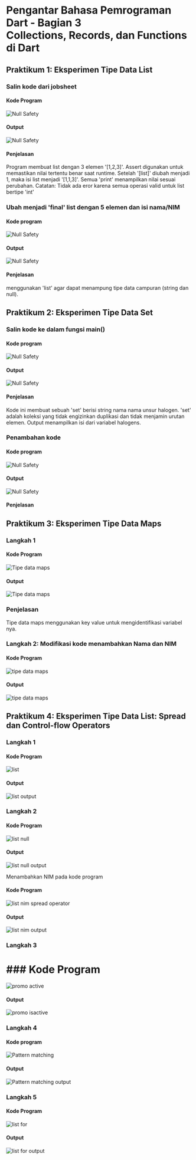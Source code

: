 # Pengantar Bahasa Pemrograman Dart - Bagian 3 <br> Collections, Records, dan Functions di Dart

## Praktikum 1: Eksperimen Tipe Data List

### Salin kode dari jobsheet

#### Kode Program

![Null Safety](img/p1-1-kodeprogram.png)

#### Output

![Null Safety](img/p1-1-output.png)

#### Penjelasan

Program membuat list dengan 3 elemen '[1,2,3]'. Assert digunakan untuk memastikan nilai tertentu benar saat runtime. Setelah '[list]' diubah menjadi 1, maka isi list menjadi '[1,1,3]'. Semua 'print' menampilkan nilai sesuai perubahan.
Catatan: Tidak ada eror karena semua operasi valid untuk list bertipe 'int'

### Ubah menjadi 'final' list dengan 5 elemen dan isi nama/NIM

#### Kode program

![Null Safety](img/p1-2-kodeprogram.png)

#### Output

![Null Safety](img/p1-2-output.png)

#### Penjelasan

menggunakan 'list<dynamic>' agar dapat menampung tipe data campuran (string dan null).

## Praktikum 2: Eksperimen Tipe Data Set

### Salin kode ke dalam fungsi main()

#### Kode program

![Null Safety](img/p2-1.png)

#### Output

![Null Safety](img/p2-1-output.png)

#### Penjelasan

Kode ini membuat sebuah 'set' berisi string nama nama unsur halogen. 'set' adalah koleksi yang tidak engizinkan duplikasi dan tidak menjamin urutan elemen. Output menampilkan isi dari variabel halogens.

### Penambahan kode

#### Kode program

![Null Safety](img/p2-2.png)

#### Output

![Null Safety](img/p2-2-output.png)

#### Penjelasan

## Praktikum 3: Eksperimen Tipe Data Maps

### Langkah 1

#### Kode Program

![Tipe data maps](img/p3-1.png)

#### Output

![Tipe data maps](img/p3-1-output.png)

### Penjelasan

Tipe data maps menggunakan key value untuk mengidentifikasi variabel nya.

### Langkah 2: Modifikasi kode menambahkan Nama dan NIM

#### Kode Program

![tipe data maps](img/p3-2.png)

#### Output

![tipe data maps](img/p3-2-output.png)

## Praktikum 4: Eksperimen Tipe Data List: Spread dan Control-flow Operators

### Langkah 1

#### Kode Program

![list](img/p4-1.png)

#### Output

![list output](img/p4-1-output.png)

### Langkah 2

#### Kode Program

![list null](img/p4-2.png)

#### Output

![list null output](img/p4-2-output.png)

Menambahkan NIM pada kode program

#### Kode Program

![list nim spread operator](img/p4-2-NIM.png)

#### Output

![list nim output](img/p4-2-NIM-output.png)

### Langkah 3

# ### Kode Program

![promo active](img/p4-3.png)

#### Output

![promo isactive](img/p4-3-output.png)

### Langkah 4

#### Kode program

![Pattern matching](img/p4-4.png)

#### Output

![Pattern matching output](img/p4-4-output.png)

### Langkah 5

#### Kode Program

![list for](img/p4-5.png)

#### Output

![list for output](img/p4-5-output.png)
